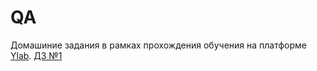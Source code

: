 # QA 
Домашиние задания  в рамках прохождения обучения на платформе [Ylab](https://learning-platform-dev.ylab.website/). 
[ДЗ №1]( https://github.com/Natali586/QA/blob/main/%D0%94%D0%97%20%E2%84%961.odt)
